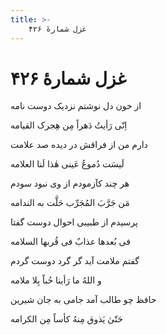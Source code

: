 ```yaml
---
title: >-
    غزل شمارهٔ ۴۲۶
---
```

# غزل شمارهٔ ۴۲۶

<div class="b" id="bn1"><div class="m1"><p>از خون دل نوشتم نزدیک دوست نامه</p></div>
<div class="m2"><p>اِنّی رَأیتُ دَهراً مِن هِجرک القیامه</p></div></div>
<div class="b" id="bn2"><div class="m1"><p>دارم من از فراقش در دیده صد علامت</p></div>
<div class="m2"><p>لَیسَت دُموعُ عَینی هٰذا لَنا العلامه</p></div></div>
<div class="b" id="bn3"><div class="m1"><p>هر چند کآزمودم از وی نبود سودم</p></div>
<div class="m2"><p>مَن جَرَّبَ المُجَرِّب حَلَّت به الندامه</p></div></div>
<div class="b" id="bn4"><div class="m1"><p>پرسیدم از طبیبی احوال دوست گفتا</p></div>
<div class="m2"><p>فی بُعدها عذابٌ فی قُربها السلامه</p></div></div>
<div class="b" id="bn5"><div class="m1"><p>گفتم ملامت آید گر گرد دوست گردم</p></div>
<div class="m2"><p>و اللهُ ما رَأینا حُباً بِلا ملامه</p></div></div>
<div class="b" id="bn6"><div class="m1"><p>حافظ چو طالب آمد جامی به جان شیرین</p></div>
<div class="m2"><p>حَتّیٰ یَذوق مِنهُ کأساً مِن الکرامه</p></div></div>